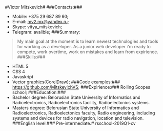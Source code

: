 #Victor Mitskevich#
###Contacts:###
- Mobile: +375 29 687 89 60;
- E-mail: <mv2.mx@yandex.ru>;
- Skype:  vitya_mitskevich;
- Telegram: avalible;
###Summary:
>My main goal at the moment is to learn newest technologies and tools for working as a developer.  As a junior web developer i'm ready to compete, work overtime, work on mistakes and learn from expirience.
###Skills:###
- HTML 5
- CSS 4
- Javaskript
- Vector graphics(CorelDraw);
###Code examples:###
<https://github.com/MitskevichVS>;
###Expirience:###
Rolling Scopes school;
###Education:###
- Bachelor degree: Belorusian State University of Informatics and Radioelectronics, Radioelectronics facility, Radioelectonics systems.
- Masters degree: Belorusian State University of Informatics and Radioelectronics, Radioelectonics faculty, Radio engineering, including systems and devices for radio navigation, location and television.
###English level:###
Pre-intermediate.# rsschool-2019Q1-cv
